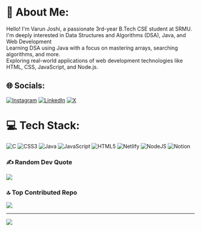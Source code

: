 # 💫 About Me:
Hello! I'm Varun Joshi, a passionate 3rd-year B.Tech CSE student at SRMU. I'm deeply interested in Data Structures and Algorithms (DSA), Java, and Web Development<br>Learning DSA using Java with a focus on mastering arrays, searching algorithms, and more.<br>Exploring real-world applications of web development technologies like HTML, CSS, JavaScript, and Node.js.


## 🌐 Socials:
[![Instagram](https://img.shields.io/badge/Instagram-%23E4405F.svg?logo=Instagram&logoColor=white)](https://instagram.com/Va_run5061) [![LinkedIn](https://img.shields.io/badge/LinkedIn-%230077B5.svg?logo=linkedin&logoColor=white)](https://linkedin.com/in/https://www.linkedin.com/in/varun-joshi-751358249) [![X](https://img.shields.io/badge/X-black.svg?logo=X&logoColor=white)](https://x.com/Varunjoshi04) 

# 💻 Tech Stack:
![C](https://img.shields.io/badge/c-%2300599C.svg?style=for-the-badge&logo=c&logoColor=white) ![CSS3](https://img.shields.io/badge/css3-%231572B6.svg?style=for-the-badge&logo=css3&logoColor=white) ![Java](https://img.shields.io/badge/java-%23ED8B00.svg?style=for-the-badge&logo=openjdk&logoColor=white) ![JavaScript](https://img.shields.io/badge/javascript-%23323330.svg?style=for-the-badge&logo=javascript&logoColor=%23F7DF1E) ![HTML5](https://img.shields.io/badge/html5-%23E34F26.svg?style=for-the-badge&logo=html5&logoColor=white) ![Netlify](https://img.shields.io/badge/netlify-%23000000.svg?style=for-the-badge&logo=netlify&logoColor=#00C7B7) ![NodeJS](https://img.shields.io/badge/node.js-6DA55F?style=for-the-badge&logo=node.js&logoColor=white) ![Notion](https://img.shields.io/badge/Notion-%23000000.svg?style=for-the-badge&logo=notion&logoColor=white)





### ✍️ Random Dev Quote
![](https://quotes-github-readme.vercel.app/api?type=horizontal&theme=radical)

### 🔝 Top Contributed Repo
![](https://github-contributor-stats.vercel.app/api?username=varunjoshi27&limit=5&theme=dark&combine_all_yearly_contributions=true)

---
[![](https://visitcount.itsvg.in/api?id=var&label=Profile%20Views&icon=0&pretty=true)](https://visitcount.itsvg.in)

<!-- Proudly created with GPRM ( https://gprm.itsvg.in ) -->

